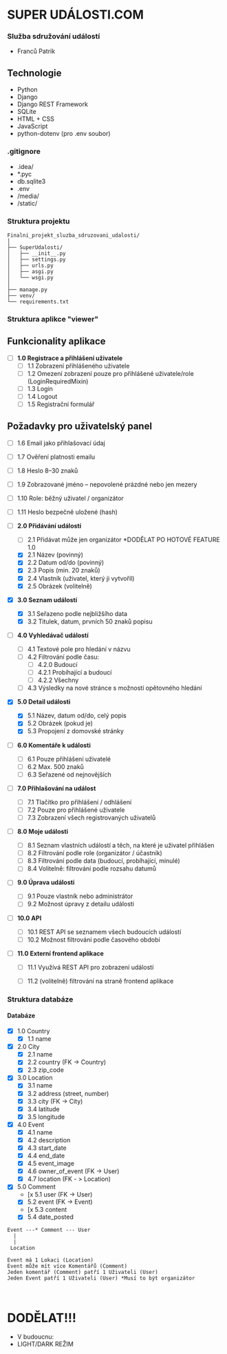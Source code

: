 # SUPER UDÁLOSTI.COM

### Služba sdružování událostí
- Franců Patrik

## Technologie
- Python
- Django
- Django REST Framework
- SQLite
- HTML + CSS
- JavaScript
- python-dotenv (pro .env soubor)

### .gitignore
* .idea/
* *.pyc
* db.sqlite3
* .env
* /media/
* /static/

### Struktura projektu
```plaintext
Finalni_projekt_sluzba_sdruzovani_udalosti/
│
├── SuperUdalosti/
│   ├── __init__.py
│   ├── settings.py
│   ├── urls.py
│   ├── asgi.py
│   └── wsgi.py
│
├── manage.py
├── venv/
└── requirements.txt
```

### Struktura aplikce "viewer"


## Funkcionality aplikace

- [ ] **1.0 Registrace a přihlášení uživatele**
  - [ ] 1.1 Zobrazení přihlášeného uživatele
  - [ ] 1.2 Omezení zobrazení pouze pro přihlášené uživatele/role (LoginRequiredMixin)
  - [ ] 1.3 Login
  - [ ] 1.4 Logout
  - [ ] 1.5 Registrační formulář

## Požadavky pro uživatelský panel
  - [ ] 1.6 Email jako přihlašovací údaj
  - [ ] 1.7 Ověření platnosti emailu
  - [ ] 1.8 Heslo 8–30 znaků
  - [ ] 1.9 Zobrazované jméno – nepovolené prázdné nebo jen mezery
  - [ ] 1.10 Role: běžný uživatel / organizátor
  - [ ] 1.11 Heslo bezpečně uložené (hash)


- [ ] **2.0 Přidávání událostí**
  - [ ] 2.1 Přidávat může jen organizátor *DODĚLAT PO HOTOVÉ FEATURE 1.0
  - [x] 2.1 Název (povinný)
  - [x] 2.2 Datum od/do (povinný)
  - [x] 2.3 Popis (min. 20 znaků)
  - [x] 2.4 Vlastník (uživatel, který ji vytvořil)
  - [x] 2.5 Obrázek (volitelně)

- [x] **3.0 Seznam událostí**
  - [x] 3.1 Seřazeno podle nejbližšího data
  - [x] 3.2 Titulek, datum, prvních 50 znaků popisu

- [ ] **4.0 Vyhledávač událostí**
  - [ ] 4.1 Textové pole pro hledání v názvu
  - [ ] 4.2 Filtrování podle času:
    - [ ] 4.2.0 Budoucí
    - [ ] 4.2.1 Probíhající a budoucí
    - [ ] 4.2.2 Všechny
  - [ ] 4.3 Výsledky na nové stránce s možností opětovného hledání

- [x] **5.0 Detail události**
  - [x] 5.1 Název, datum od/do, celý popis
  - [x] 5.2 Obrázek (pokud je)
  - [x] 5.3 Propojení z domovské stránky

- [ ] **6.0 Komentáře k události**
  - [ ] 6.1 Pouze přihlášení uživatelé
  - [ ] 6.2 Max. 500 znaků
  - [ ] 6.3 Seřazené od nejnovějších

- [ ] **7.0 Přihlašování na událost**
  - [ ] 7.1 Tlačítko pro přihlášení / odhlášení
  - [ ] 7.2 Pouze pro přihlášené uživatele
  - [ ] 7.3 Zobrazení všech registrovaných uživatelů

- [ ] **8.0 Moje události**
  - [ ] 8.1 Seznam vlastních událostí a těch, na které je uživatel přihlášen
  - [ ] 8.2 Filtrování podle role (organizátor / účastník)
  - [ ] 8.3 Filtrování podle data (budoucí, probíhající, minulé)
  - [ ] 8.4 Volitelně: filtrování podle rozsahu datumů

- [ ] **9.0 Úprava události**
  - [ ] 9.1 Pouze vlastník nebo administrátor
  - [ ] 9.2 Možnost úpravy z detailu události

- [ ] **10.0 API**
  - [ ] 10.1 REST API se seznamem všech budoucích událostí
  - [ ] 10.2 Možnost filtrování podle časového období

- [ ] **11.0 Externí frontend aplikace**
  - [ ] 11.1 Využívá REST API pro zobrazení událostí
  - [ ] 11.2 (volitelně) filtrování na straně frontend aplikace


### Struktura databáze

#### Databáze


- [x] 1.0 Country
  - [x] 1.1 name

- [x] 2.0 City
  - [x] 2.1 name
  - [x] 2.2 country (FK -> Country)
  - [x] 2.3 zip_code

- [x] 3.0 Location
  - [x] 3.1 name
  - [x] 3.2 address (street, number)
  - [x] 3.3 city (FK -> City)
  - [x] 3.4 latitude
  - [x] 3.5 longitude

- [x] 4.0 Event
  - [x] 4.1 name
  - [x] 4.2 description
  - [x] 4.3 start_date
  - [x] 4.4 end_date
  - [x] 4.5 event_image
  - [x] 4.6 owner_of_event (FK -> User)
  - [x] 4.7 location (FK - > Location)
 
- [x] 5.0 Comment
  - [x 5.1 user (FK -> User)
  - [x] 5.2 event (FK -> Event)
  - [x 5.3 content
  - [x] 5.4 date_posted

```plaintext
Event ---* Comment --- User
  |
  |
 Location

Event má 1 Lokaci (Location) 
Event může mít více Komentářů (Comment)
Jeden komentář (Comment) patří 1 Uživateli (User)
Jeden Event patří 1 Uživateli (User) *Musí to být organizátor



```
# DODĚLAT!!!



- V budoucnu:
- LIGHT/DARK REŽIM
